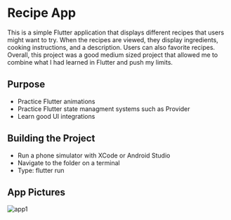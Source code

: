 # Recipe App

This is a simple Flutter application that displays different recipes that users might want to try. When the recipes are viewed, they display ingredients, cooking instructions, and a description. Users can also favorite recipes. Overall, this project was a good medium sized project that allowed me to combine what I had learned in Flutter and push my limits.

## Purpose
- Practice Flutter animations
- Practice Flutter state managment systems such as Provider
- Learn good UI integrations

## Building the Project

- Run a phone simulator with XCode or Android Studio
- Navigate to the folder on a terminal
- Type: flutter run

## App Pictures
![app1](https://user-images.githubusercontent.com/40216205/205395436-521ef84e-8e55-42f1-b669-f111f51e47b4.png)
